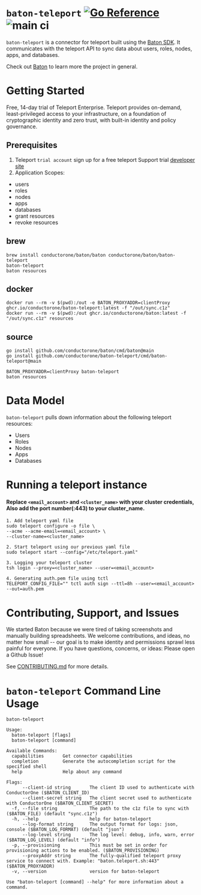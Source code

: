 # `baton-teleport` [![Go Reference](https://pkg.go.dev/badge/github.com/conductorone/baton-teleport.svg)](https://pkg.go.dev/github.com/conductorone/baton-teleport) ![main ci](https://github.com/conductorone/baton-teleport/actions/workflows/main.yaml/badge.svg)
`baton-teleport` is a connector for teleport built using the [Baton SDK](https://github.com/conductorone/baton-sdk). It communicates with the teleport API to sync data about users, roles, nodes, apps, and databases.

Check out [Baton](https://github.com/conductorone/baton) to learn more the project in general.

# Getting Started
Free, 14-day trial of Teleport Enterprise.
Teleport provides on-demand, least-privileged access to your infrastructure, on a foundation of cryptographic identity and zero trust, with built-in identity and policy governance.

## Prerequisites

1. Teleport `trial account` sign up for a free teleport Support trial  [developer site](https://goteleport.com/signup/)
2. Application Scopes: 
  - users
  - roles
  - nodes
  - apps
  - databases
  - grant resources
  - revoke resources

## brew

```
brew install conductorone/baton/baton conductorone/baton/baton-teleport
baton-teleport
baton resources
```

## docker

```
docker run --rm -v $(pwd):/out -e BATON_PROXYADDR=clientProxy ghcr.io/conductorone/baton-teleport:latest -f "/out/sync.c1z"
docker run --rm -v $(pwd):/out ghcr.io/conductorone/baton:latest -f "/out/sync.c1z" resources
```

## source

```
go install github.com/conductorone/baton/cmd/baton@main
go install github.com/conductorone/baton-teleport/cmd/baton-teleport@main

BATON_PROXYADDR=clientProxy baton-teleport 
baton resources
```

# Data Model

`baton-teleport` pulls down information about the following teleport resources:
- Users
- Roles
- Nodes
- Apps
- Databases

# Running a teleport instance

#### Replace `<email_account>` and `<cluster_name>` with your cluster credentials, Also add the port number(:443) to your cluster_name.
```
1. Add teleport yaml file
sudo teleport configure -o file \
--acme --acme-email=<email_account> \
--cluster-name=<cluster_name>

2. Start teleport using our previous yaml file
sudo teleport start --config="/etc/teleport.yaml"

3. Logging your teleport cluster
tsh login --proxy=<cluster_name> --user=<email_account>

4. Generating auth.pem file using tctl
TELEPORT_CONFIG_FILE="" tctl auth sign --ttl=8h --user=<email_account> --out=auth.pem
```

# Contributing, Support, and Issues

We started Baton because we were tired of taking screenshots and manually building spreadsheets. We welcome contributions, and ideas, no matter how small -- our goal is to make identity and permissions sprawl less painful for everyone. If you have questions, concerns, or ideas: Please open a Github Issue!

See [CONTRIBUTING.md](https://github.com/ConductorOne/baton/blob/main/CONTRIBUTING.md) for more details.

# `baton-teleport` Command Line Usage

```
baton-teleport

Usage:
  baton-teleport [flags]
  baton-teleport [command]

Available Commands:
  capabilities       Get connector capabilities
  completion         Generate the autocompletion script for the specified shell
  help               Help about any command

Flags:
      --client-id string       The client ID used to authenticate with ConductorOne ($BATON_CLIENT_ID)
      --client-secret string   The client secret used to authenticate with ConductorOne ($BATON_CLIENT_SECRET)
  -f, --file string            The path to the c1z file to sync with ($BATON_FILE) (default "sync.c1z")
  -h, --help                   help for baton-teleport
      --log-format string      The output format for logs: json, console ($BATON_LOG_FORMAT) (default "json")
      --log-level string       The log level: debug, info, warn, error ($BATON_LOG_LEVEL) (default "info")
  -p, --provisioning           This must be set in order for provisioning actions to be enabled. ($BATON_PROVISIONING)
      --proxyAddr string       The fully-qualified teleport proxy service to connect with. Example: "baton.teleport.sh:443" ($BATON_PROXYADDR)
  -v, --version                version for baton-teleport

Use "baton-teleport [command] --help" for more information about a command.
```
